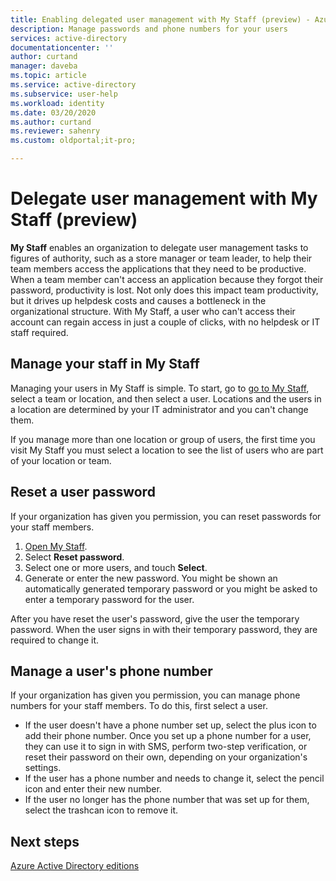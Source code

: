 ```yaml
---
title: Enabling delegated user management with My Staff (preview) - Azure AD | Microsoft Docs
description: Manage passwords and phone numbers for your users
services: active-directory
documentationcenter: ''
author: curtand
manager: daveba
ms.topic: article
ms.service: active-directory
ms.subservice: user-help
ms.workload: identity
ms.date: 03/20/2020
ms.author: curtand
ms.reviewer: sahenry
ms.custom: oldportal;it-pro;

---
```

# Delegate user management with My Staff (preview)

**My Staff** enables an organization to delegate user management tasks to figures of authority, such as a store manager or team leader, to help their team members access the applications that they need to be productive. When a team member can't access an application because they forgot their password, productivity is lost. Not only does this impact team productivity, but it drives up helpdesk costs and causes a bottleneck in the organizational structure.  With My Staff, a user who can't access their account can regain access in just a couple of clicks, with no helpdesk or IT staff required.

## Manage your staff in My Staff

Managing your users in My Staff is simple. To start, go to [go to My Staff](https://aka.ms/mystaff), select a team or location, and then select a user. Locations and the users in a location are determined by your IT administrator and you can't change them.

If you manage more than one location or group of users, the first time you visit My Staff you must select a location to see the list of users who are part of your location or team.

## Reset a user password

If your organization has given you permission, you can reset passwords for your staff members.

1. [Open My Staff](https://aka.ms/mystaff).
1. Select **Reset password**.
1. Select one or more users, and touch **Select**.
1. Generate or enter the new password. You might be shown an automatically generated temporary password or you might be asked to enter a temporary password for the user.

After you have reset the user's password, give the user the temporary password. When the user signs in with their temporary password, they are required to change it.

## Manage a user's phone number

If your organization has given you permission, you can manage phone numbers for your staff members. To do this, first select a user.

- If the user doesn't have a phone number set up, select the plus icon to add their phone number. Once you set up a phone number for a user, they can use it to sign in with SMS, perform two-step verification, or reset their password on their own, depending on your organization's settings.
- If the user has a phone number and needs to change it, select the pencil icon and enter their new number.
- If the user no longer has the phone number that was set up for them, select the trashcan icon to remove it.

## Next steps

[Azure Active Directory editions](../fundamentals/active-directory-whatis.md)
